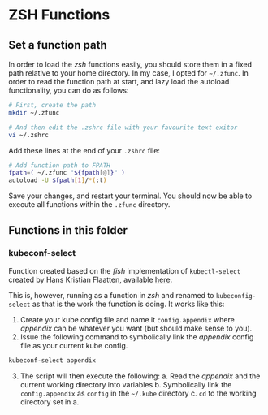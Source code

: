 # ZSH Functions

## Set a function path

In order to load the *zsh* functions easily, you should store them in a fixed path relative to your home directory. In my case, I opted for `~/.zfunc`. In order to read the function path at start, and lazy load the autoload functionality, you can do as follows:

```bash
# First, create the path
mkdir ~/.zfunc

# And then edit the .zshrc file with your favourite text exitor
vi ~/.zshrc
```

Add these lines at the end of your `.zshrc` file:

```bash
# Add function path to FPATH
fpath=( ~/.zfunc "${fpath[@]}" )
autoload -U $fpath[1]/*(:t)
```

Save your changes, and restart your terminal. You should now be able to execute all functions within the `.zfunc` directory.

## Functions in this folder

### kubeconf-select

Function created based on the *fish* implementation of `kubectl-select` created by Hans Kristian Flaatten, available [here](https://github.com/Starefossen/dotfiles/blob/master/.config/fish/functions/kubectl-select.fish).

This is, however, running as a function in *zsh* and renamed to `kubeconfig-select` as that is the work the function is doing. It works like this:

1. Create your kube config file and name it `config.appendix` where *appendix* can be whatever you want (but should make sense to you).
2. Issue the following command to symbolically link the *appendix* config file as your current kube config.

```bash
kubeconf-select appendix
```

3. The script will then execute the following:
   a. Read the *appendix* and the current working directory into variables
   b. Symbolically link the `config.appendix` as `config` in the `~/.kube` directory
   c. `cd` to the working directory set in a.
